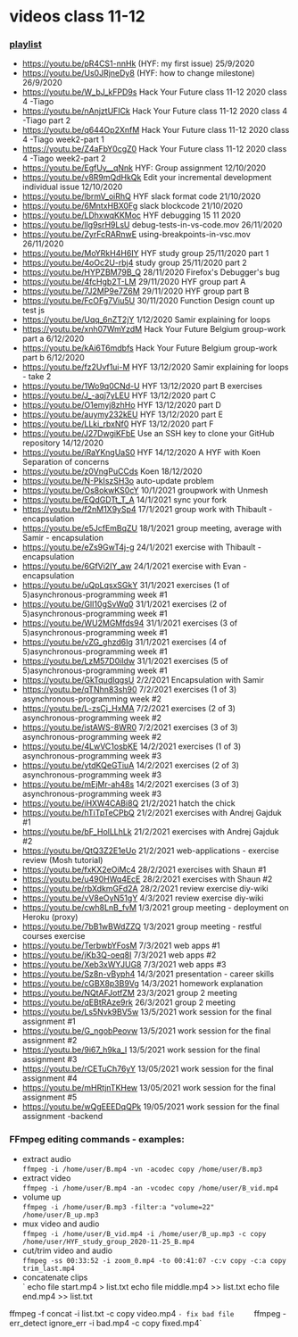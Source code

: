 # videos class 11-12

### [playlist](https://www.youtube.com/playlist?list=PLlDk-vkPxtou53r-oNn5nCTmQJh2ArG0P)

- https://youtu.be/pR4CS1-nnHk (HYF: my first issue) 25/9/2020
- https://youtu.be/Us0JRjneDy8 (HYF: how to change milestone) 26/9/2020
- https://youtu.be/W_bJ_kFPD9s Hack Your Future class 11-12 2020 class 4 -Tiago
- https://youtu.be/nAnjztUFICk  Hack Your Future class 11-12 2020 class 4 -Tiago part 2
- https://youtu.be/q644Op2XnfM Hack Your Future class 11-12 2020 class 4 -Tiago week2-part 1
- https://youtu.be/Z4aFbY0cgZ0 Hack Your Future class 11-12 2020 class 4 -Tiago week2-part 2
- https://youtu.be/EgfUy__qNnk HYF: Group assignment 12/10/2020
- https://youtu.be/v8R9mQdHkQk  Edit your incremental development individual issue 12/10/2020
- https://youtu.be/lbrmV_oiRhQ HYF slack format code 21/10/2020
- https://youtu.be/6MntxHBX0Fg slack blockcode  21/10/2020
- https://youtu.be/LDhxwqKKMoc HYF debugging 15 11 2020
- https://youtu.be/llg9srH9LsU  debug-tests-in-vs-code.mov 26/11/2020
- https://youtu.be/ZyrFcRARnwE  using-breakpoints-in-vsc.mov 26/11/2020
- https://youtu.be/MoYRkH4H6IY HYF study group 25/11/2020 part 1
- https://youtu.be/4oOc2U-rbj4 study group 25/11/2020 part 2
- https://youtu.be/HYPZBM79B_Q 28/11/2020 Firefox's Debugger's bug
- https://youtu.be/4fcHgb2T-LM 29/11/2020 HYF group part A
- https://youtu.be/7J2MP9e7Z6M 29/11/2020 HYF group part B
- https://youtu.be/FcOFg7Viu5U 30/11/2020 Function Design count up test js
- https://youtu.be/Uqq_6nZT2jY 1/12/2020  Samir explaining for loops
- https://youtu.be/xnh07WmYzdM Hack Your Future Belgium group-work part a 6/12/2020
- https://youtu.be/kAi6T6mdbfs Hack Your Future Belgium group-work part b 6/12/2020
- https://youtu.be/fz2Uvf1ui-M HYF 13/12/2020 Samir explaining for loops - take 2
- https://youtu.be/1Wo9q0CNd-U  HYF 13/12/2020 part B exercises
- https://youtu.be/J_-aqj7yLEU HYF 13/12/2020 part C 
- https://youtu.be/O1emyj8zhHo HYF 13/12/2020 part D
- https://youtu.be/auymy232kEU HYF 13/12/2020 part E
- https://youtu.be/LLki_rbxNf0 HYF 13/12/2020 part F
- https://youtu.be/J27DwgiKFbE Use an SSH key to clone your GitHub repository 14/12/2020
- https://youtu.be/iRaYKngUaS0 HYF 14/12/2020 A HYF with Koen  Separation of concerns
- https://youtu.be/z0VngPuCCds Koen 18/12/2020
- https://youtu.be/N-PkIszSH3o auto-update problem
- https://youtu.be/Os8okwKS0cY 10/1/2021  groupwork with Unmesh
- https://youtu.be/EQdGDTt_T_A 14/1/2021 sync your fork
- https://youtu.be/f2nM1X9ySp4 17/1/2021 group work with Thibault - encapsulation
- https://youtu.be/e5JcfEmBqZU 18/1/2021 group meeting, average with Samir - encapsulation
- https://youtu.be/eZs9GwT4j-g 24/1/2021 exercise with Thibault - encapsulation
- https://youtu.be/6GfVi2IY_aw 24/1/2021 exercise with Evan - encapsulation
- https://youtu.be/uQpLqsxSGkY 31/1/2021 exercises (1 of 5)asynchronous-programming week #1
- https://youtu.be/GlI10gSvWq0 31/1/2021 exercises (2 of 5)asynchronous-programming week #1
- https://youtu.be/WU2MGMfds94 31/1/2021 exercises (3 of 5)asynchronous-programming week #1
- https://youtu.be/vZG_ghzd6Ig 31/1/2021 exercises (4 of 5)asynchronous-programming week #1 
- https://youtu.be/LzM57D0iIdw 31/1/2021 exercises (5 of 5)asynchronous-programming week #1
- https://youtu.be/GkTqudIqgsU 2/2/2021 Encapsulation with Samir
- https://youtu.be/qTNhn83sh90 7/2/2021 exercises (1 of 3) asynchronous-programming week #2  
- https://youtu.be/L-zsCj_HxMA 7/2/2021 exercises (2 of 3) asynchronous-programming week #2
- https://youtu.be/istAWS-8WR0 7/2/2021 exercises (3 of 3) asynchronous-programming week #2
- https://youtu.be/4LwVC1osbKE 14/2/2021 exercises (1 of 3) asynchronous-programming week #3
- https://youtu.be/ytdKQeGTiuA 14/2/2021 exercises (2 of 3) asynchronous-programming week #3
- https://youtu.be/mEjMr-ah48s 14/2/2021 exercises (3 of 3) asynchronous-programming week #3
- https://youtu.be/iHXW4CABi8Q 21/2/2021 hatch the chick
- https://youtu.be/hTiTpTeCPbQ 21/2/2021 exercises with Andrej Gajduk #1
- https://youtu.be/bF_HolLLhLk 21/2/2021 exercises with Andrej Gajduk #2
- https://youtu.be/QtQ3Z2E1eUo 21/2/2021 web-applications - exercise review (Mosh tutorial)
- https://youtu.be/fxKX2eOiMc4 28/2/2021 exercises with Shaun #1
- https://youtu.be/u490HWq4EcE 28/2/2021 exercises with Shaun #2
- https://youtu.be/rbXdkmGFd2A 28/2/2021 review exercise diy-wiki
- https://youtu.be/vV8eOyN51gY 4/3/2021 review exercise diy-wiki
- https://youtu.be/cwh8LnB_fvM 1/3/2021 group meeting - deployment on Heroku (proxy)
- https://youtu.be/7bB1wBWdZZQ 1/3/2021 group meeting - restful courses exercise
- https://youtu.be/TerbwbYFosM 7/3/2021 web apps #1
- https://youtu.be/jKb3Q-oeq8I 7/3/2021 web apps #2
- https://youtu.be/Xeb3xWYJUG8 7/3/2021 web apps #3
- https://youtu.be/Sz8n-vByph4 14/3/2021 presentation - career skills
- https://youtu.be/cGBX8p3B9Vg 14/3/2021 homework explanation
- https://youtu.be/NQtAFJotfZM 23/3/2021 group 2 meeting
- https://youtu.be/qEBtRAze9rk 26/3/2021 group 2 meeting
- https://youtu.be/Ls5Nvk9BV5w 13/5/2021 work session for the final assignment #1
- https://youtu.be/G_ngobPeovw 13/5/2021 work session for the final assignment #2
- https://youtu.be/9i67_h9ka_I 13/5/2021 work session for the final assignment #3
- https://youtu.be/rCETuCh76yY 13/05/2021 work session for the final assignment #4
- https://youtu.be/mHRtjnTKHew 13/05/2021 work session for the final assignment #5
- https://youtu.be/wQgEEEDqQPk 19/05/2021 work session for the final assignment -backend

### FFmpeg editing commands - examples:

- extract audio    
`ffmpeg -i /home/user/B.mp4 -vn -acodec copy /home/user/B.mp3`
- extract video    
`ffmpeg -i /home/user/B.mp4 -an -vcodec copy /home/user/B_vid.mp4`
- volume up    
`ffmpeg -i /home/user/B.mp3 -filter:a "volume=22" /home/user/B_up.mp3`
- mux video and audio    
`ffmpeg -i /home/user/B_vid.mp4 -i /home/user/B_up.mp3 -c copy /home/user/HYF_study_group_2020-11-25_B.mp4`
- cut/trim video and audio    
`ffmpeg -ss 00:33:52 -i zoom_0.mp4 -to 00:41:07 -c:v copy -c:a copy trim_last.mp4`
- concatenate clips    
`
echo file start.mp4 >  list.txt 
echo file middle.mp4 >> list.txt
echo file end.mp4 >> list.txt

ffmpeg -f concat -i list.txt -c copy video.mp4
`- fix bad file    
`ffmpeg -err_detect ignore_err -i bad.mp4 -c copy fixed.mp4`

